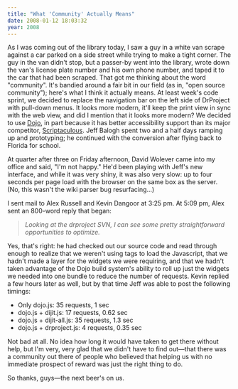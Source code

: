 ```yaml
---
title: "What 'Community' Actually Means"
date: 2008-01-12 18:03:32
year: 2008
---
```

As I was coming out of the library today, I saw a guy in a white van scrape against a car parked on a side street while trying to make a tight corner. The guy in the van didn't stop, but a passer-by went into the library, wrote down the van's license plate number and his own phone number, and taped it to the car that had been scraped.  That got me thinking about the word "community". It's bandied around a fair bit in our field (as in, "open source community"); here's what I think it actually means.
At least week's code sprint, we decided to replace the navigation bar on the left side of DrProject with pull-down menus.  It looks more modern, it'll keep the print view in sync with the web view, and did I mention that it looks more modern? We decided to use <a href="http://dojotoolkit.org/">Dojo</a>, in part because it has better accessibility support than its major competitor, <a href="http://script.aculo.us/">Scriptaculous</a>. Jeff Balogh spent two and a half days ramping up and prototyping; he continued with the conversion after flying back to Florida for school.

At quarter after three on Friday afternoon, David Wolever came into my office and said, "I'm not happy." He'd been playing with Jeff's new interface, and while it was very shiny, it was also very slow: up to four seconds per page load with the browser on the same box as the server. (No, this wasn't the wiki parser bug resurfacing…)

I sent mail to Alex Russell and Kevin Dangoor at 3:25 pm.  At 5:09 pm, Alex sent an 800-word reply that began:
<blockquote><em>Looking at the drproject SVN, I can see some pretty straightforward opportunities to optimize.</em></blockquote>
Yes, that's right: he had checked out our source code and read through enough to realize that we weren't using
<link>tags to load the Javascript, that we hadn't made a layer for the widgets we were requiring, and that we hadn't taken advantage of the Dojo build system's ability to roll up just the widgets we needed into one bundle to reduce the number of requests.
Kevin replied a few hours later as well, but by that time Jeff was able to post the following timings:
<ul>
  <li>Only dojo.js: 35 requests, 1 sec</li>
  <li>dojo.js + dijit.js: 17 requests, 0.62 sec</li>
  <li>dojo.js + dijit-all.js: 35 requests, 1.3 sec</li>
  <li>dojo.js + drproject.js: 4 requests, 0.35 sec</li>
</ul>
Not bad at all.  No idea how long it would have taken to get there without help, but I'm very, very glad that we didn't have to find out—that there was a community out there of people who believed that helping us with no immediate prospect of reward was just the right thing to do.

So thanks, guys—the next beer's on us.
